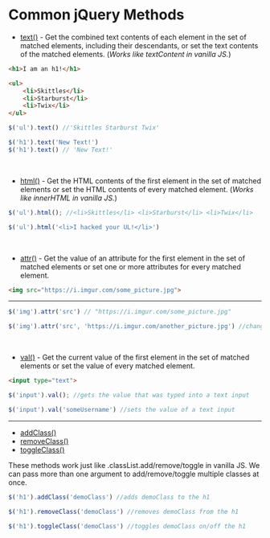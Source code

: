 # Common jQuery Methods

* [text()](https://api.jquery.com/text/) - Get the combined text contents of each element in the set of matched elements, including their descendants, or set the text contents of the matched elements. (*Works like textContent in vanilla JS.*)

```html
<h1>I am an h1!</h1>

<ul>
    <li>Skittles</li>
    <li>Starburst</li>
    <li>Twix</li>
</ul>
```

```javascript
$('ul').text() //'Skittles Starburst Twix'

$('h1').text('New Text!')
$('h1').text() // 'New Text!'
```
<br>

* [html()](https://api.jquery.com/html/) - Get the HTML contents of the first element in the set of matched elements or set the HTML contents of every matched element. (*Works like innerHTML in vanilla JS.*)

```javascript
$('ul').html(); //<li>Skittles</li> <li>Starburst</li> <li>Twix</li>

$('ul').html('<li>I hacked your UL!</li>')
```
<br>

* [attr()](https://api.jquery.com/attr/) - Get the value of an attribute for the first element in the set of matched elements or set one or more attributes for every matched element.

```html
<img src="https://i.imgur.com/some_picture.jpg">
```

---

```javascript
$('img').attr('src') // "https://i.imgur.com/some_picture.jpg"

$('img').attr('src', 'https://i.imgur.com/another_picture.jpg') //changes img src
```
<br>

* [val()](https://api.jquery.com/val/) - Get the current value of the first element in the set of matched elements or set the value of every matched element.

```html
<input type="text">
```

```javascript
$('input').val(); //gets the value that was typed into a text input

$('input').val('someUsername') //sets the value of a text input
```
---

* [addClass()](https://api.jquery.com/addClass/)
* [removeClass()](https://api.jquery.com/removeClass/)
* [toggleClass()](https://api.jquery.com/toggleClass/)

These methods work just like .classList.add/remove/toggle in vanilla JS. We can pass more than one argument to add/remove/toggle multiple classes at once.

```javascript
$('h1').addClass('demoClass') //adds demoClass to the h1

$('h1').removeClass('demoClass') //removes demoClass from the h1

$('h1').toggleClass('demoClass') //toggles demoClass on/off the h1
```